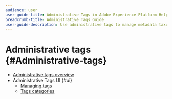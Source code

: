 ```yaml
---
audience: user
user-guide-title: Administrative Tags in Adobe Experience Platform Help
breadcrumb-title: Administrative Tags Guide
user-guide-description: Use administrative tags to manage metadata taxonomies. Learn how to create tag categories and tags.
---
```


# Administrative tags {#Administrative-tags}

* [Administrative tags overview](overview.md)
* Administrative Tags UI {#ui}
  * [Managing tags](ui/managing-tags.md)
  * [Tags categories](ui/tags-categories.md)
